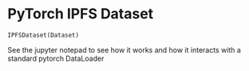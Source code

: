 # PyTorch IPFS Dataset

`IPFSDataset(Dataset)`

See the jupyter notepad to see how it works and how it interacts with a standard pytorch DataLoader

